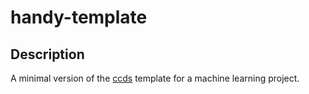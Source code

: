 # handy-template

## Description

A minimal version of the [ccds](https://github.com/drivendata/cookiecutter-data-science) template for a machine learning project.
